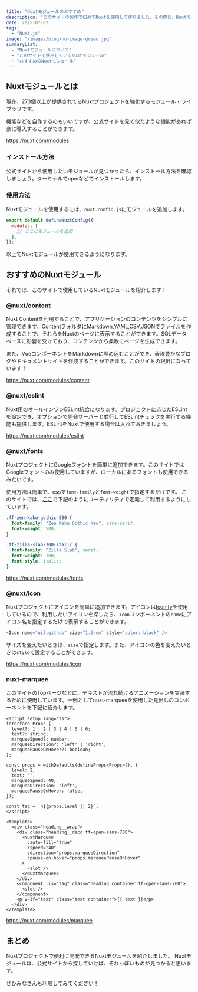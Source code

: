 ```yaml
---
title: "Nuxtモジュールのおすすめ"
description: "このサイトの製作で初めてNuxtを使用して作りました。その際に、Nuxtモジュールを使用して便利だったのでおすすめのNuxtモジュールについて紹介します！"
date: 2025-07-02
tags: 
  - "Nuxt.js"
image: "/images/blog/no-image-green.jpg"
summaryList:
  - "Nuxtモジュールについて"
  - "このサイトで使用しているNuxtモジュール"
  - "おすすめのNuxtモジュール"
---
```


## Nuxtモジュールとは

現在、273個以上が提供されてる<Marker color="var(--green)">Nuxtプロジェクトを強化するモジュール・ライブラリです。</Marker>

機能などを自作するのもいいですが、公式サイトを見て似たような機能があれば楽に導入することができます。

https://nuxt.com/modules

### インストール方法

公式サイトから使用したいモジュールが見つかったら、インストール方法を確認しましょう。ターミナルで<ColorText>npm</ColorText>などでインストールします。

### 使用方法

Nuxtモジュールを使用するには、`nuxt.config.js`にモジュールを追加します。

```js [nuxt.config.js]
export default defineNuxtConfig({
  modules: [
    // ここにモジュールを追加
  ],
});
```

以上でNuxtモジュールが使用できるようになります。

## おすすめのNuxtモジュール

それでは、このサイトで使用しているNuxtモジュールを紹介します！

### @nuxt/content

Nuxt Contentを利用することで、アプリケーションのコンテンツをシンプルに管理できます。ContentフォルダにMarkdown,YAML,CSV,JSONでファイルを作成することで、それらを<Marker>Nuxtのページに表示することができます。</Marker>SQLデータベースに影響を受けており、コンテンツから柔軟にページを生成できます。

また、VueコンポーネントをMarkdownに埋め込むことができ、表現豊かなブログやドキュメントサイトを作成することができます。このサイトの根幹になっています！

https://nuxt.com/modules/content

### @nuxt/eslint

Nuxt用のオールインワンESLint統合になります。プロジェクトに応じたESLintを設定でき、オプションで開発サーバーと並行してESLintチェックを実行する機能も提供します。ESLintをNuxtで使用する場合は入れておきましょう。

https://nuxt.com/modules/eslint

### @nuxt/fonts 

NuxtプロジェクトにGoogleフォントを簡単に追加できます。このサイトではGoogleフォントのみ使用していますが、ローカルにあるフォントも使用できるみたいです。

使用方法は簡単で、cssで`font-family`と`font-weight`で指定するだけです。
このサイトでは、[ここ](https://github.com/nono-k/feylo/blob/main/styles/utility/font.scss)で下記のようにユーティリティで定義して利用するようにしています。

```scss [font.scss]
.ff-zen-kaku-gothic-500 {
  font-family: "Zen Kaku Gothic New", sans-serif;
  font-weight: 500;
}

.ff-zilla-slab-700-italic {
  font-family: "Zilla Slab", serif;
  font-weight: 700;
  font-style: italic;
}
```

https://nuxt.com/modules/fonts

### @nuxt/icon

Nuxtプロジェクトにアイコンを簡単に追加できます。アイコンは[Iconify](https://icon-sets.iconify.design/)を使用しているので、利用したいアイコンを探したら、`Icon`コンポーネントの`name`にアイコン名を指定するだけで表示することができます。

```js [Iconコンポーネント]
<Icon name="uil:github" size="1.5rem" style="color: black" />
```

サイズを変えたいときは、`size`で指定します。また、アイコンの色を変えたいときは`style`で設定することができます。

https://nuxt.com/modules/icon

### nuxt-marquee

このサイトのTopページなどに、テキストが流れ続けるアニメーションを実装するために使用しています。一例としてnuxt-marqueeを使用した見出しのコンポーネントを下記に紹介します。

```vue [Marqueeコンポーネント]
<script setup lang="ts">
interface Props {
  level?: 1 | 2 | 3 | 4 | 5 | 6;
  text?: string;
  marqueeSpeed?: number;
  marqueeDirection?: 'left' | 'right';
  marqueePauseOnHover?: boolean;
};

const props = withDefaults(defineProps<Props>(), {
  level: 2,
  text: '',
  marqueeSpeed: 40,
  marqueeDirection: 'left',
  marqueePauseOnHover: false,
});

const tag = `h${props.level || 2}`;
</script>

<template>
  <div class="heading__wrap">
    <div class="heading__deco ff-open-sans-700">
      <NuxtMarquee
        :auto-fill="true"
        :speed="40"
        :direction="props.marqueeDirection"
        :pause-on-hover="props.marqueePauseOnHover"
      >
        <slot />
      </NuxtMarquee>
    </div>
    <component :is="tag" class="heading container ff-open-sans-700">
      <slot />
    </component>
    <p v-if="text" class="text container">{{ text }}</p>
  </div>
</template>
```

https://nuxt.com/modules/marquee

## まとめ

Nuxtプロジェクトで便利に開発できるNuxtモジュールを紹介しました。
Nuxtモジュールは、公式サイトから探していけば、それっぽいものが見つかると思います。

ぜひみなさんも利用してみてください！